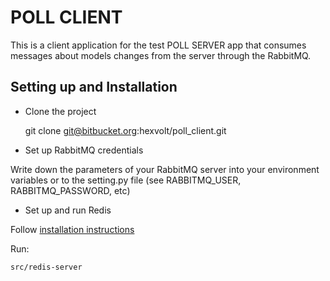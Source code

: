 POLL CLIENT
===========

This is a client application for the test POLL SERVER app that consumes
messages about models changes from the server through the RabbitMQ.


Setting up and Installation
---------------------------

* Clone the project


    git clone git@bitbucket.org:hexvolt/poll_client.git

* Set up RabbitMQ credentials

Write down the parameters of your RabbitMQ server into your environment
variables or to the setting.py file (see RABBITMQ_USER, RABBITMQ_PASSWORD, etc)

* Set up and run Redis

Follow [installation instructions](http://redis.io/download#installation)

Run:

    src/redis-server
